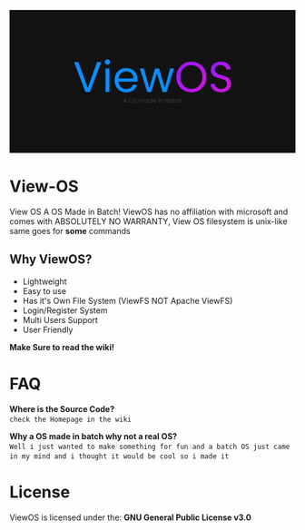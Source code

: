 ![](https://github.com/gamemaster123356/View-OS/blob/viewos-stable/ViewOS-Banner.png)
# View-OS
View OS A OS Made in Batch! ViewOS has no affiliation with microsoft and comes with ABSOLUTELY NO WARRANTY, View OS filesystem is unix-like same goes for **some** commands

## Why ViewOS?
- Lightweight
- Easy to use
- Has it's Own File System (ViewFS NOT Apache ViewFS)
- Login/Register System
- Multi Users Support
- User Friendly

**Make Sure to read the wiki!**

# FAQ
**Where is the Source Code?**<br>
`check the Homepage in the wiki`

**Why a OS made in batch why not a real OS?**<br>
`Well i just wanted to make something for fun and a batch OS just came in my mind and i thought it would be cool so i made it`

# License
ViewOS is licensed under the: **GNU General Public License v3.0**
